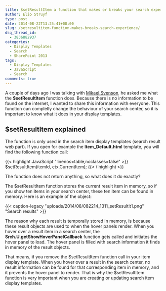 ```yaml
---
title: $setResultItem a function that makes or breaks your search experience
author: Elio Struyf
type: post
date: 2014-08-22T13:25:41+00:00
slug: /setresultitem-function-makes-breaks-search-experience/
dsq_thread_id:
  - 3836882937
categories:
  - Display Templates
  - Search
  - SharePoint 2013
tags:
  - Display Templates
  - JavaScript
  - Search
comments: true
---
```


A couple of days ago I was talking with [Mikael Svenson](http://techmikael.blogspot.nl/), he asked me what the **$setResultItem** function does. Because there is no information to be found on the internet, I wanted to share this information with everyone. This function can completly change the behaviour of your search center, so it is important to know what it does in your display templates.

## $setResultItem explained

The function is only used in the search item display templates (search result web part). If you open for example the **Item_Default.html** template, you will find the following function call:

{{< highlight JavaScript "linenos=table,noclasses=false" >}}
$setResultItem(itemId, ctx.CurrentItem);
{{< / highlight >}}

The function does not return anything, so what does it do exactly?

The $setResultItem function stores the current result item in memory, so if you show ten items in your search center, these ten item can be found in memory. Here is an example of the object:

{{< caption-legacy "uploads/2014/08/082214_1311_setResultIt1.png" "Search results" >}}

The reason why each result is temporally stored in memory, is because these result objects are used to when the hover panels render. When you hover over a result item in a search center, the **Srch.U.getShowHoverPanelCallback** function gets called and initiates the hover panel to load. The hover panel is filled with search information it finds in memory of the result objects.

That means, if you remove the $setResultItem function call in your item display template. When you hover over a result in the search center, no result information can be found for that corresponding item in memory, and it prevents the hover panel to render. That is why the $setResultItem function is very important when you are creating or updating search item display templates.